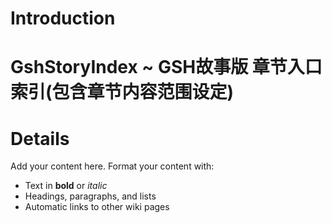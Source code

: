 # Introduction #

# GshStoryIndex ~ GSH故事版 章节入口索引(包含章节内容范围设定)



# Details #

Add your content here.  Format your content with:
  * Text in **bold** or _italic_
  * Headings, paragraphs, and lists
  * Automatic links to other wiki pages